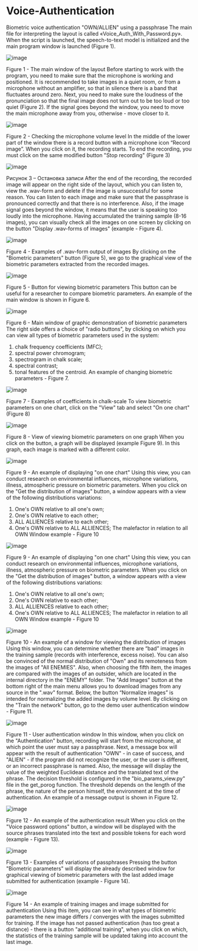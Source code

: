 # Voice-Authentication
Biometric voice authentication "OWN/ALLIEN" using a passphrase
The main file for interpreting the layout is called «Voice_Auth_With_Password.py». When the script is launched, the speech-to-text model is initialized and the main program window is launched (Figure 1).

![image](https://user-images.githubusercontent.com/16018075/131023231-e4e770d3-8e91-4f56-8fd0-f77d5cdd9fe6.png)

Figure 1 - The main window of the layout 
Before starting to work with the program, you need to make sure that the microphone is working and positioned. It is recommended to take images in a quiet room, or from a microphone without an amplifier, so that in silence there is a band that fluctuates around zero. Next, you need to make sure the loudness of the pronunciation so that the final image does not turn out to be too loud or too quiet (Figure 2). If the signal goes beyond the window, you need to move the main microphone away from you, otherwise - move closer to it.

![image](https://user-images.githubusercontent.com/16018075/131023330-e54077d7-fa18-45d3-9a37-54a77b40ca1e.png)

Figure 2 - Checking the microphone volume level 
In the middle of the lower part of the window there is a record button with a microphone icon “Record image”. When you click on it, the recording starts. To end the recording, you must click on the same modified button "Stop recording" (Figure 3) 

![image](https://user-images.githubusercontent.com/16018075/131023362-a4a4ac48-e3d7-495d-9731-d6bbbd2618fb.png)

Рисунок 3 – Остановка записи
After the end of the recording, the recorded image will appear on the right side of the layout, which you can listen to, view the .wav-form and delete if the image is unsuccessful for some reason. You can listen to each image and make sure that the passphrase is pronounced correctly and that there is no interference. Also, if the image signal goes beyond the window, it means that the user is speaking too loudly into the microphone.
Having accumulated the training sample (8-16 images), you can visually check all the images on one screen by clicking on the button "Display .wav-forms of images" (example - Figure 4).

![image](https://user-images.githubusercontent.com/16018075/131023403-5c3f4712-602e-47f9-ba0e-71b1f2285340.png)

Figure 4 - Examples of .wav-form output of images
By clicking on the "Biometric parameters" button (Figure 5), we go to the graphical view of the biometric parameters extracted from the recorded images. 

![image](https://user-images.githubusercontent.com/16018075/131023423-ef481a02-c653-4383-ad13-b7b3536dd37e.png)

Figure 5 - Button for viewing biometric parameters 
This button can be useful for a researcher to compare biometric parameters. An example of the main window is shown in Figure 6.

![image](https://user-images.githubusercontent.com/16018075/131023448-621fa74e-85ed-4bbc-bab3-ad830f7c2433.png)

Figure 6 - Main window of graphic demonstration of biometric parameters 
The right side offers a choice of "radio buttons", by clicking on which you can view all types of biometric parameters used in the system: 
1) chalk frequency coefficients (MFC); 
2) spectral power chromogram; 
3) spectrogram in chalk scale; 
4) spectral contrast; 
5) tonal features of the centroid. 
An example of changing biometric parameters - Figure 7.

![image](https://user-images.githubusercontent.com/16018075/131023466-d727fb8a-1638-43fc-819c-9932a5d0110f.png)

Figure 7 - Examples of coefficients in chalk-scale
To view biometric parameters on one chart, click on the "View" tab and select "On one chart" (Figure 8)

![image](https://user-images.githubusercontent.com/16018075/131023488-a5f177e5-370c-4b32-81a3-beb9ed6ac4c9.png)

Figure 8 - View of viewing biometric parameters on one graph 
When you click on the button, a graph will be displayed (example Figure 9). In this graph, each image is marked with a different color.

![image](https://user-images.githubusercontent.com/16018075/131023538-975bc972-b148-4db1-a081-df02f574c31b.png)

Figure 9 - An example of displaying "on one chart" 
Using this view, you can conduct research on environmental influences, microphone variations, illness, atmospheric pressure on biometric parameters.
When you click on the "Get the distribution of images" button, a window appears with a view of the following distributions variations:
1) One's OWN relative to all one's own;
2) One's OWN relative to each other;
3) ALL ALLIENCES relative to each other;
4) One's OWN relative to ALL ALLIENCES;
The malefactor in relation to all OWN Window example - Figure 10

![image](https://user-images.githubusercontent.com/16018075/131023577-27fdb0e5-eb5b-407f-ab8e-f0fa357342ec.png)

Figure 9 - An example of displaying "on one chart" 
Using this view, you can conduct research on environmental influences, microphone variations, illness, atmospheric pressure on biometric parameters.
When you click on the "Get the distribution of images" button, a window appears with a view of the following distributions variations:
1) One's OWN relative to all one's own;
2) One's OWN relative to each other;
3) ALL ALLIENCES relative to each other;
4) One's OWN relative to ALL ALLIENCES;
The malefactor in relation to all OWN Window example - Figure 10

![image](https://user-images.githubusercontent.com/16018075/131023630-8e71377b-6353-4ba4-815e-e06ff1f8d991.png)

Figure 10 - An example of a window for viewing the distribution of images
Using this window, you can determine whether there are “bad” images in the training sample (records with interference, excess noise). You can also be convinced of the normal distribution of "Own" and its remoteness from the images of "All ENEMIES". Also, when choosing the fifth item, the images are compared with the images of an outsider, which are located in the internal directory in the "ENEMY" folder.
The "Add Images" button at the bottom right of the main menu allows you to download images from any source in the ".wav" format.
Below, the button “Normalize images” is intended for normalizing the added images by volume level.
By clicking on the "Train the network" button, go to the demo user authentication window - Figure 11.

![image](https://user-images.githubusercontent.com/16018075/131023660-d1abef2e-b126-45b2-81c0-292b5eb1e5f6.png)

Figure 11 - User authentication window
In this window, when you click on the "Authentication" button, recording will start from the microphone, at which point the user must say a passphrase. Next, a message box will appear with the result of authentication "OWN" - in case of success, and "ALIEN" - if the program did not recognize the user, or the user is different, or an incorrect passphrase is named. Also, the message will display the value of the weighted Euclidean distance and the translated text of the phrase. The decision threshold is configured in the "bio_params_view.py" file in the get_porog function. The threshold depends on the length of the phrase, the nature of the person himself, the environment at the time of authentication. An example of a message output is shown in Figure 12.

![image](https://user-images.githubusercontent.com/16018075/131023699-7929ba26-11da-4dfb-8db1-7b39a0a85988.png)

Figure 12 - An example of the authentication result
When you click on the "Voice password options" button, a window will be displayed with the source phrases translated into the text and possible tokens for each word (example - Figure 13).

![image](https://user-images.githubusercontent.com/16018075/131023788-16ae7f7d-47a3-4093-a4f6-9aa220886793.png)

Figure 13 - Examples of variations of passphrases
Pressing the button "Biometric parameters" will display the already described window for graphical viewing of biometric parameters with the last added image submitted for authentication (example - Figure 14).

![image](https://user-images.githubusercontent.com/16018075/131023824-8544621f-b37a-4ba9-9ac3-a3009d96ad8f.png)

Figure 14 - An example of training images and image submitted for authentication 
Using this item, you can see in what types of biometric parameters the new image differs / converges with the images submitted for training.
If the image has not passed authentication (has too great a distance) - there is a button "additional training", when you click on which, the statistics of the training sample will be updated taking into account the last image.
